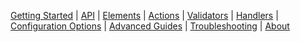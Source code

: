 [Getting Started](/doc) | [API](/doc/api) | [Elements](/doc/elements) | [Actions](/doc/actions) | [Validators](/doc/validators) | [Handlers](/doc/handlers) | [Configuration Options](/doc/config) | [Advanced Guides](/doc/advanced) | [Troubleshooting](/doc/troubleshooting) | [About](/doc/about)
